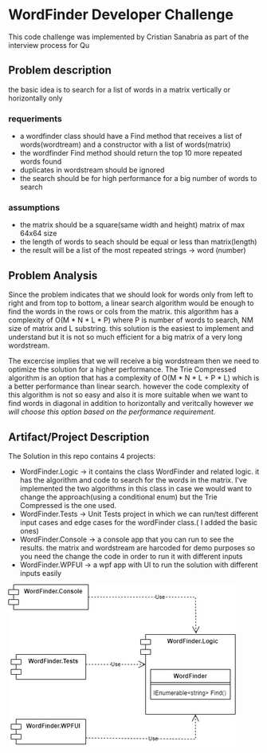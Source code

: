 # WordFinder Developer Challenge
This code challenge was implemented by Cristian Sanabria as part of the interview process for Qu

## Problem description
the basic idea is to search for a list of words in a matrix vertically or horizontally only

### requeriments
- a wordfinder class should have a Find method that receives a list of words(wordtream) and a constructor with a list of words(matrix)
- the wordfinder Find method should return the top 10 more repeated words found
- duplicates in wordstream should be ignored
- the search should be for high performance for a big number of words to search

### assumptions
- the matrix should be a square(same width and height) matrix of max 64x64 size
- the length of words to seach should be equal or less than matrix(length)
- the result will be a list of the most repeated strings -> word (number)

## Problem Analysis

Since the problem indicates that we should look for words only from left to right and from top to bottom, a linear search algorithm would be enough to find the words
in the rows or cols from the matrix.  this algorithm has a complexity of O(M * N * L * P) where P is number of words to search, NM size of matrix and L substring. this solution
is the easiest to implement and understand but it is not so much efficient for a big matrix of a very long wordstream.

The excercise implies that we will receive a big wordstream then we need to optimize the solution for a higher performance.
The Trie Compressed algorithm is an option that has a complexity of O(M * N * L + P * L) which is a better performance than linear search.  however the code complexity of 
this algorithm is not so easy and also it is more suitable when we want to find words in diagonal in addition to horizontally and veritcally  however *we will choose this option
based on the performance requirement.*

## Artifact/Project Description
The Solution in this repo contains 4 projects:

* WordFinder.Logic -> it contains the class WordFinder and related logic. it has the algorithm and code to search for the words in the matrix.  I've implemented the two algorithms in this class 
in case we would want to change the approach(using a conditional enum) but the Trie Compressed is the one used.
* WordFinder.Tests -> Unit Tests project in which we can run/test different input cases and edge cases for the wordFinder class.( I added the basic ones)
* WordFinder.Console -> a console app that you can run to see the results.  the matrix and wordstream are harcoded for demo purposes so you need the change the code 
in order to run it with different inputs
* WordFinder.WPFUI -> a wpf app with UI to run the solution with different inputs easily

![project dependency diagram](wf.jpg)


